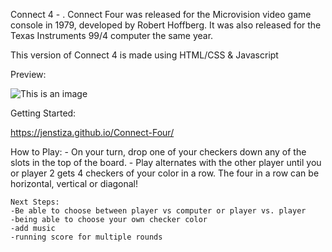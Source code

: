 Connect 4 - 
. Connect Four was released for the Microvision video game console in 1979, developed by Robert Hoffberg. It was also released for the Texas Instruments 99/4 computer the same year.

This version of Connect 4 is made using HTML/CSS & Javascript

Preview:

![This is an image](vscode-remote://wsl%2Bubuntu/home/jennifer/code/Project/ReadMe/preview.jpg)

Getting Started:

https://jenstiza.github.io/Connect-Four/

How to Play:
    - On your turn, drop one of your checkers down any of the slots in the top of the board. 
    - Play alternates with the other player until you or player 2 gets 4 checkers of your color in a row. The four in a row can be horizontal, vertical or diagonal!

    Next Steps:
    -Be able to choose between player vs computer or player vs. player
    -being able to choose your own checker color
    -add music
    -running score for multiple rounds
    